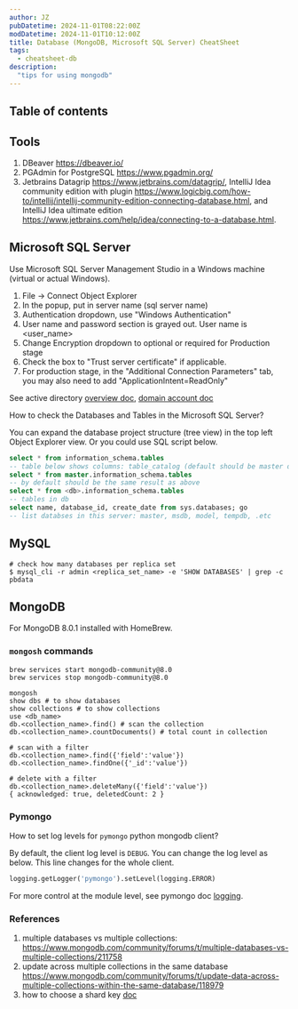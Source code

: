 ```yaml
---
author: JZ
pubDatetime: 2024-11-01T08:22:00Z
modDatetime: 2024-11-01T10:12:00Z
title: Database (MongoDB, Microsoft SQL Server) CheatSheet
tags:
  - cheatsheet-db
description:
  "tips for using mongodb"
---
```


## Table of contents

## Tools

1. DBeaver https://dbeaver.io/
2. PGAdmin for PostgreSQL https://www.pgadmin.org/
3. Jetbrains Datagrip https://www.jetbrains.com/datagrip/, IntelliJ Idea community edition with plugin https://www.logicbig.com/how-to/intellij/intellij-community-edition-connecting-database.html, and IntelliJ Idea ultimate edition https://www.jetbrains.com/help/idea/connecting-to-a-database.html.

## Microsoft SQL Server

Use Microsoft SQL Server Management Studio in a Windows machine (virtual or actual Windows).

1. File -> Connect Object Explorer
2. In the popup, put in server name (sql server name)
3. Authentication dropdown, use "Windows Authentication"
4. User name and password section is grayed out. User name is <Domain>\<user_name>
5. Change Encryption dropdown to optional or required for Production stage
6. Check the box to "Trust server certificate" if applicable.
7. For production stage, in the "Additional Connection Parameters" tab, you may also need to add "ApplicationIntent=ReadOnly"

See active directory [overview doc](https://learn.microsoft.com/en-us/windows-server/identity/ad-ds/get-started/virtual-dc/active-directory-domain-services-overview), [domain account doc](https://learn.microsoft.com/en-us/windows/win32/ad/domain-user-accounts)

How to check the Databases and Tables in the Microsoft SQL Server?

You can expand the database project structure (tree view) in the top left Object Explorer view. Or you could use SQL script below.

```sql
select * from information_schema.tables
-- table below shows columns: table_catalog (default should be master db), table_schema (dbo), table_name, and table_type (base_table, view)
select * from master.information_schema.tables
-- by default should be the same result as above
select * from <db>.information_schema.tables
-- tables in db
select name, database_id, create_date from sys.databases; go
-- list databses in this server: master, msdb, model, tempdb, .etc
```

## MySQL

```shell
# check how many databases per replica set
$ mysql_cli -r admin <replica_set_name> -e 'SHOW DATABASES' | grep -c pbdata
```

## MongoDB

For MongoDB 8.0.1 installed with HomeBrew.

### `mongosh` commands

```shell
brew services start mongodb-community@8.0
brew services stop mongodb-community@8.0

mongosh
show dbs # to show databases
show collections # to show collections
use <db_name>
db.<collection_name>.find() # scan the collection
db.<collection_name>.countDocuments() # total count in collection

# scan with a filter
db.<collection_name>.find({'field':'value'})
db.<collection_name>.findOne({'_id':'value'})

# delete with a filter
db.<collection_name>.deleteMany({'field':'value'})
{ acknowledged: true, deletedCount: 2 }
```

### Pymongo

How to set log levels for `pymongo` python mongodb client?

By default, the client log level is `DEBUG`. You can change the log level as below. This line changes for the whole client.

```python
logging.getLogger('pymongo').setLevel(logging.ERROR)
```

For more control at the module level,
see pymongo doc [logging](https://pymongo.readthedocs.io/en/latest/examples/logging.html).

### References

1. multiple databases vs multiple collections: https://www.mongodb.com/community/forums/t/multiple-databases-vs-multiple-collections/211758
2. update across multiple collections in the same database https://www.mongodb.com/community/forums/t/update-data-across-multiple-collections-within-the-same-database/118979
3. how to choose a shard key [doc](https://www.mongodb.com/docs/manual/core/sharding-choose-a-shard-key/)

